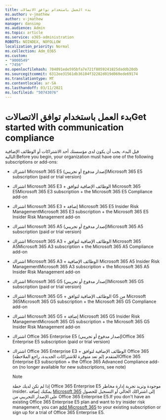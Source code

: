 ```yaml
---
title: بدء العمل باستخدام توافق الاتصالات
ms.author: v-jmathew
author: v-jmathew
manager: dansimp
ms.audience: Admin
ms.topic: article
ms.service: o365-administration
ROBOTS: NOINDEX, NOFOLLOW
localization_priority: Normal
ms.collection: Adm_O365
ms.custom:
- "9000549"
- "7456"
ms.openlocfilehash: 704091ede595bfa7e721f8059241825daddb20db
ms.sourcegitcommit: 6312ee31561db36104f32282d019d069ede69174
ms.translationtype: MT
ms.contentlocale: ar-SA
ms.lasthandoff: 03/11/2021
ms.locfileid: "50743076"
---
```

# <a name="get-started-with-communication-compliance"></a><span data-ttu-id="1a405-102">بدء العمل باستخدام توافق الاتصالات</span><span class="sxs-lookup"><span data-stu-id="1a405-102">Get started with communication compliance</span></span>

<span data-ttu-id="1a405-103">قبل البدء، يجب أن يكون لدى مؤسستك أحد الاشتراكات أو الوظائف الإضافية التالية:</span><span class="sxs-lookup"><span data-stu-id="1a405-103">Before you begin, your organization must have one of the following subscriptions or add-ons:</span></span>

* <span data-ttu-id="1a405-104">اشتراك Microsoft 365 E5 (إصدار مدفوع أو تجريبي)</span><span class="sxs-lookup"><span data-stu-id="1a405-104">Microsoft 365 E5 subscription (paid or trial version)</span></span>
* <span data-ttu-id="1a405-105">اشتراك Microsoft 365 E3 + الوظائف الإضافية لتوافق Microsoft 365 E5</span><span class="sxs-lookup"><span data-stu-id="1a405-105">Microsoft 365 E3 subscription + the Microsoft 365 E5 Compliance add-on</span></span>
* <span data-ttu-id="1a405-106">اشتراك Microsoft 365 E3 + إضافة Microsoft 365 E5 Insider Risk Management</span><span class="sxs-lookup"><span data-stu-id="1a405-106">Microsoft 365 E3 subscription + the Microsoft 365 E5 Insider Risk Management add-on</span></span>
* <span data-ttu-id="1a405-107">اشتراك Microsoft 365 A5 (إصدار مدفوع أو تجريبي)</span><span class="sxs-lookup"><span data-stu-id="1a405-107">Microsoft 365 A5 subscription (paid or trial version)</span></span>
* <span data-ttu-id="1a405-108">اشتراك Microsoft 365 A3 + الوظائف الإضافية لتوافق Microsoft 365 A5</span><span class="sxs-lookup"><span data-stu-id="1a405-108">Microsoft 365 A3 subscription + the Microsoft 365 A5 Compliance add-on</span></span>
* <span data-ttu-id="1a405-109">اشتراك Microsoft 365 A3 + الوظائف الإضافية Microsoft 365 A5 Insider Risk Management</span><span class="sxs-lookup"><span data-stu-id="1a405-109">Microsoft 365 A3 subscription + the Microsoft 365 A5 Insider Risk Management add-on</span></span>
* <span data-ttu-id="1a405-110">اشتراك Microsoft 365 G5 (إصدار مدفوع أو تجريبي)</span><span class="sxs-lookup"><span data-stu-id="1a405-110">Microsoft 365 G5 subscription (paid or trial version)</span></span>
* <span data-ttu-id="1a405-111">اشتراك Microsoft 365 G5 + الوظائف الإضافية لتوافق G5 من Microsoft 365</span><span class="sxs-lookup"><span data-stu-id="1a405-111">Microsoft 365 G5 subscription + the Microsoft 365 G5 Compliance add-on</span></span>
* <span data-ttu-id="1a405-112">اشتراك Microsoft 365 G5 + إضافة Microsoft 365 G5 Insider Risk Management</span><span class="sxs-lookup"><span data-stu-id="1a405-112">Microsoft 365 G5 subscription + the Microsoft 365 G5 Insider Risk Management add-on</span></span>
* <span data-ttu-id="1a405-113">اشتراك Office 365 Enterprise E5 (إصدار مدفوع أو تجريبي)</span><span class="sxs-lookup"><span data-stu-id="1a405-113">Office 365 Enterprise E5 subscription (paid or trial version)</span></span>
* <span data-ttu-id="1a405-114">اشتراك Office 365 Enterprise E3 + الوظائف الإضافية لتوافق Office 365 المتقدم (لم تعد متوفرة للاشتراكات الجديدة، راجع الملاحظة)</span><span class="sxs-lookup"><span data-stu-id="1a405-114">Office 365 Enterprise E3 subscription + the Office 365 Advanced Compliance add-on (no longer available for new subscriptions, see note)</span></span>

    > [!NOTE]
    > <span data-ttu-id="1a405-115">إذا لم تكن لديك خطة Office 365 Enterprise E5 موجودة وتريد تجربة إدارة مخاطر insider، يمكنك إضافة [Microsoft 365](https://go.microsoft.com/fwlink/?linkid=2130508) إلى اشتراكك الحالي أو التسجيل للحصول على الإصدار التجريبي من Office 365 Enterprise E5.</span><span class="sxs-lookup"><span data-stu-id="1a405-115">If you don't have an existing Office 365 Enterprise E5 plan and want to try insider risk management, you can [add Microsoft 365](https://go.microsoft.com/fwlink/?linkid=2130508) to your existing subscription or sign up for a trial of Office 365 Enterprise E5.</span></span>
